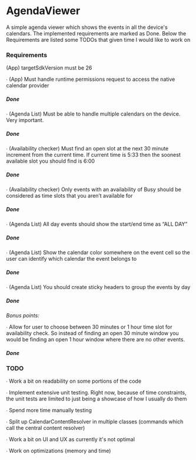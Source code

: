 # AgendaViewer
A simple agenda viewer which shows the events in all the device's calendars. The implemented requirements are marked as Done.
Below the Requirements are listed some TODOs that given time I would like to work on

### Requirements
(App) targetSdkVersion must be 26

∙ (App) Must handle runtime permissions request to access the native calendar provider
##### Done
∙ (Agenda List) Must be able to handle multiple calendars on the device. Very important.
##### Done
∙ (Availability checker) Must find an open slot at the next 30 minute increment from the current time. If current time is 5:33 then the soonest available slot you should find is 6:00
##### Done
∙ (Availability checker) Only events with an availability of Busy should be considered as time slots that you aren’t available for
##### Done
∙ (Agenda List) All day events should show the start/end time as “ALL DAY”
##### Done
∙ (Agenda List) Show the calendar color somewhere on the event cell so the user can identify which calendar the event belongs to
##### Done
∙ (Agenda List) You should create sticky headers to group the events by day
##### Done
 *Bonus points:* 

∙ Allow for user to choose between 30 minutes or 1 hour time slot for availability check. So instead of finding an open 30 minute window you would be finding an open 1 hour window where there are no other events.
##### Done


### TODO

∙ Work a bit on readability on some portions of the code

∙ Implement extensive unit testing. Right now, because of time constraints, the unit tests are limited to just being a showcase of how I usually do them

∙ Spend more time manually testing

∙ Split up CalendarContentResolver in multiple classes (commands which call the central content resolver)

∙ Work a bit on UI and UX as currently it's not optimal

∙ Work on optimizations (memory and time)
